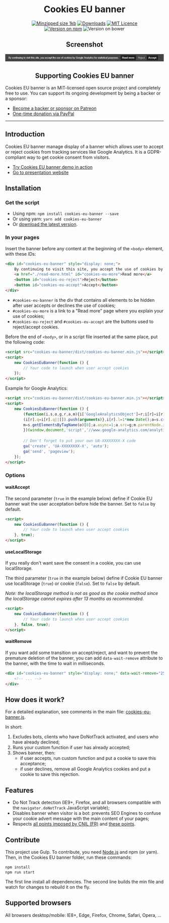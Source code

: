 <h1 align="center">Cookies EU banner</h1>

<p align="center">
    <a href="https://bundlephobia.com/result?p=cookies-eu-banner"><img src="https://img.shields.io/bundlephobia/minzip/cookies-eu-banner.svg?style=for-the-badge" alt="Minzipped size 1kb" /></a>
    <a href="https://www.npmjs.com/package/cookies-eu-banner"><img src="https://img.shields.io/npm/dm/cookies-eu-banner.svg?color=blue&label=npm%20downloads&style=for-the-badge" alt="Downloads" /></a>
    <a href="https://github.com/Alex-D/cookies-eu-banner/blob/master/LICENSE"><img src="https://img.shields.io/npm/l/cookies-eu-banner.svg?color=blue&style=for-the-badge" alt="MIT Licence" /></a>
    <br>
    <a href="https://www.npmjs.com/package/cookies-eu-banner"><img src="https://img.shields.io/npm/v/cookies-eu-banner.svg?color=blue&style=for-the-badge" alt="Version on npm" /></a>
    <img src="https://img.shields.io/bower/v/cookies-eu-banner.svg?color=blue&style=for-the-badge" alt="Version on bower" />
</p>

<h2 align="center">Screenshot</h2>

<p align="center">
    <a href="https://alex-d.github.io/Cookies-EU-banner/demo"><img src="overview.png" alt=""/></a>
</p>

<h2 align="center">Supporting Cookies EU banner</h2>

Cookies EU banner is an MIT-licensed open source project and completely free to use.
You can support its ongoing development by being a backer or a sponsor:

- [Become a backer or sponsor on Patreon](https://www.patreon.com/alexandredemode)
- [One-time donation via PayPal](https://www.paypal.me/demodealexandre/20eur)

-----

## Introduction

Cookies EU banner manage display of a banner which allows user to accept or reject cookies from tracking services like Google Analytics.
It is a GDPR-compliant way to get cookie consent from visitors.

- [Try Cookies EU banner demo in action](https://alex-d.github.io/Cookies-EU-banner/demo)
- [Go to presentation website](https://alex-d.github.io/Cookies-EU-banner/)

## Installation

### Get the script

- Using npm: `npm install cookies-eu-banner --save`
- Or using yarn: `yarn add cookies-eu-banner`
- Or [download the latest version](https://github.com/Alex-D/cookies-eu-banner/archive/master.zip).


### In your pages

Insert the banner before any content at the beginning of the `<body>` element, with these IDs:

```html
<div id="cookies-eu-banner" style="display: none;">
    By continuing to visit this site, you accept the use of cookies by Google Analytics for statistical purposes.
    <a href="./read-more.html" id="cookies-eu-more">Read more</a>
    <button id="cookies-eu-reject">Reject</button>
    <button id="cookies-eu-accept">Accept</button>
</div>
```


- `#cookies-eu-banner` is the div that contains all elements to be hidden after user accepts or declines the use of cookies;
- `#cookies-eu-more` is a link to a "Read more" page where you explain your use of cookies;
- `#cookies-eu-reject` and `#cookies-eu-accept` are the buttons used to reject/accept cookies.


Before the end of `<body>`, or in a script file inserted at the same place, put the following code:

```html
<script src="cookies-eu-banner/dist/cookies-eu-banner.min.js"></script>
<script>
    new CookiesEuBanner(function () {
        // Your code to launch when user accept cookies
    });
</script>
```

Example for Google Analytics:

```html
<script src="cookies-eu-banner/dist/cookies-eu-banner.min.js"></script>
<script>
    new CookiesEuBanner(function () {
        (function(i,s,o,g,r,a,m){i['GoogleAnalyticsObject']=r;i[r]=i[r]||function(){
        (i[r].q=i[r].q||[]).push(arguments)},i[r].l=1*new Date();a=s.createElement(o),
        m=s.getElementsByTagName(o)[0];a.async=1;a.src=g;m.parentNode.insertBefore(a,m)
        })(window,document,'script','//www.google-analytics.com/analytics.js','ga');

        // Don't forget to put your own UA-XXXXXXXX-X code
        ga('create', 'UA-XXXXXXXX-X', 'auto');
        ga('send', 'pageview');
    });
</script>
```

### Options

#### waitAccept

The second parameter (`true` in the example below) define if Cookie EU banner wait the user acceptation before hide the banner. Set to `false` by default.

```html
<script>
    new CookiesEuBanner(function () {
        // Your code to launch when user accept cookies
    }, true);
</script>
```

#### useLocalStorage

If you really don't want save the consent in a cookie, you can use localStorage.

The third parameter (`true` in the example below) define if Cookie EU banner use localStorage (`true`) or cookie (`false`). Set to `false` by default.

*Note: the localStorage method is not as good as the cookie method since the localStorage cannot expires after 13 months as recommended.*

```html
<script>
    new CookiesEuBanner(function () {
        // Your code to launch when user accept cookies
    }, false, true);
</script>
```

#### waitRemove

If you want add some transition on accept/reject, and want to prevent the premature deletion of the banner, you can add
`data-wait-remove` attribute to the banner, with the time to wait in milliseconds.

```html
<div id="cookies-eu-banner" style="display: none;" data-wait-remove="250">
    <!-- ... -->
</div>
```

## How does it work?

For a detailed explanation, see comments in the main file: [cookies-eu-banner.js](src/cookies-eu-banner.js).

In short:

1. Excludes bots, clients who have DoNotTrack activated, and users who have already declined;
2. Runs your custom function if user has already accepted;
3. Shows banner, then:
    - if user accepts, run custom function and put a cookie to save this acceptance;
    - if user declines, remove all Google Analytics cookies and put a cookie to save this rejection.


## Features

- Do Not Track detection (IE9+, Firefox, and all browsers compatible with the `navigator.doNotTrack` JavaScript variable);
- Disables banner when visitor is a bot: prevents SEO Engines to confuse your cookie advert message with the main content of your pages;
- Respects [all points imposed by CNIL (FR)](https://www.cnil.fr/fr/solutions-pour-les-cookies-de-mesure-daudience) and [these points](https://www.cnil.fr/fr/cookies-traceurs-que-dit-la-loi).


## Contribute

This project use Gulp.
To contribute, you need [Node.js](http://nodejs.org/) and npm (or yarn).
Then, in the Cookies EU banner folder, run these commands:

```console
npm install
npm run start
```

The first line install all dependencies.
The second line builds the min file and watch for changes to rebuild it on the fly.


## Supported browsers

All browsers desktop/mobile: IE8+, Edge, Firefox, Chrome, Safari, Opera, ...

